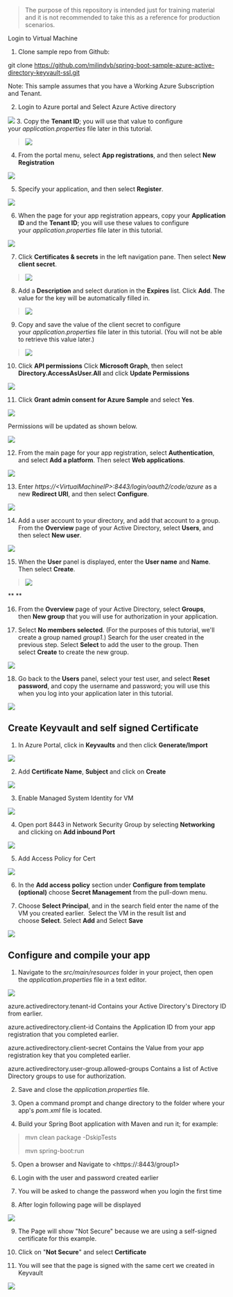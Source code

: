 > The purpose of this repository is intended just for training material and it is not recommended to take this as a reference for production scenarios.

Login to Virtual Machine

1.  Clone sample repo from Github:

git clone
<https://github.com/milindvb/spring-boot-sample-azure-active-directory-keyvault-ssl.git>

Note: This sample assumes that you have a Working Azure Subscription and
Tenant.

2.  Login to Azure portal and Select Azure Active directory

![](media/image1.png)
3.  Copy the **Tenant ID**; you will use that value to configure
    your *application.properties* file later in this tutorial.

> ![](media/image2.png)

4.  From the portal menu, select **App registrations**, and then
    select **New Registration**

![](media/image3.png)

5.  Specify your application, and then select **Register**.

![](media/image4.png)

6.  When the page for your app registration appears, copy
    your **Application ID** and the **Tenant ID**; you will use these
    values to configure your *application.properties* file later in this
    tutorial.

![](media/image5.png)

7.  Click **Certificates & secrets** in the left navigation pane. Then
    select **New client secret**.

> ![](media/image6.png)

8.  Add a **Description** and select duration in the **Expires** list.
    Click **Add**. The value for the key will be automatically filled
    in.

> ![](media/image7.png)

9.  Copy and save the value of the client secret to configure
    your *application.properties* file later in this tutorial. (You will
    not be able to retrieve this value later.)

> ![](media/image8.png)

10. Click **API permissions** Click **Microsoft Graph**, then select
    **Directory.AccessAsUser.All** and click **Update Permissions**

![](media/image9.png)

11. Click **Grant admin consent for Azure Sample** and select **Yes**.

![](media/image10.png)

Permissions will be updated as shown below.

![](media/image11.png)

12. From the main page for your app registration,
    select **Authentication**, and select **Add a platform**. Then
    select **Web applications**.

![](media/image12.png)

13. Enter *https://\<VirtualMachineIP\>:8443/login/oauth2/code/azure* as
    a new **Redirect URI**, and then select **Configure**.

![](media/image13.png)

14. Add a user account to your directory, and add that account to a
    group. From the **Overview** page of your Active Directory, select
    **Users**, and then select **New user**.

![](media/image14.png)

15. When the **User** panel is displayed, enter the **User
    name** and **Name**. Then select **Create**.

> ![](media/image15.png)

** **

16. From the **Overview** page of your Active Directory,
    select **Groups**, then **New group** that you will use for
    authorization in your application.

17. Select **No members selected**. (For the purposes of this tutorial,
    we\'ll create a group named *group1*.) Search for the user created
    in the previous step. Select **Select** to add the user to the
    group. Then select **Create** to create the new group.

![](media/image16.png)

18. Go back to the **Users** panel, select your test user, and
    select **Reset password**, and copy the username and password; you
    will use this when you log into your application later in this
    tutorial.

![](media/image17.png)

## **Create Keyvault and self signed Certificate**

1.  In Azure Portal, click in **Keyvaults** and then click
    **Generate/Import**

![](media/image18.png)

2.  Add **Certificate Name**, **Subject** and click on **Create**

![](media/image19.png)

3.  Enable Managed System Identity for VM

![](media/image20.png)

4.  Open port 8443 in Network Security Group by selecting **Networking**
    and clicking on **Add inbound Port**

![](media/image21.png)

5.  Add Access Policy for Cert

![](media/image22.png)

6.  In the **Add access policy** section under **Configure from template
    (optional)** choose **Secret Management** from the pull-down menu.

7.  Choose **Select Principal**, and in the search field enter the name
    of the VM you created earlier.  Select the VM in the result list and
    choose **Select**. Select **Add** and Select **Save**

![](media/image23.png)

## 

## **Configure and compile your app**

1.  Navigate to the *src/main/resources* folder in your project, then
    open the *application.properties* file in a text editor.

![](media/image24.png)

azure.activedirectory.tenant-id	Contains your Active Directory's Directory ID from earlier.

azure.activedirectory.client-id	Contains the Application ID from your app registration that you completed earlier.

azure.activedirectory.client-secret	Contains the Value from your app registration key that you completed earlier.

azure.activedirectory.user-group.allowed-groups	Contains a list of Active Directory groups to use for authorization.

2.  Save and close the *application.properties* file.

3.  Open a command prompt and change directory to the folder where your
    app\'s *pom.xml* file is located.

4.  Build your Spring Boot application with Maven and run it; for
    example:

> mvn clean package -DskipTests
>
> mvn spring-boot:run

5.  Open a browser and Navigate to <https://<VM IP Address>:8443/group1>

6.  Login with the user and password created earlier

7.  You will be asked to change the password when you login the first
    time

8.  After login following page will be displayed

![](media/image25.png)

9.  The Page will show "Not Secure" because we are using a self-signed
    certificate for this example.

10. Click on "**Not Secure**" and select **Certificate**

11. You will see that the page is signed with the same cert we created
    in Keyvault

![](media/image26.png)
